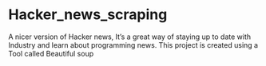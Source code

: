 # Hacker_news_scraping
A nicer version of Hacker news, It’s a great way of staying up to date with Industry and learn about programming news. This project is
created using a Tool called Beautiful soup
